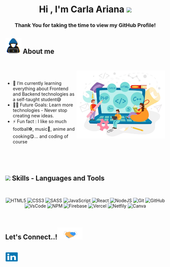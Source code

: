 <h1 align="center"><b>Hi , I'm Carla Ariana </b><img src="https://media.giphy.com/media/hvRJCLFzcasrR4ia7z/giphy.gif" width="35"></h1>
<h3 align="center">Thank You for taking the time to view my GitHub Profile!</h3>

	
## <picture><img src = "https://github.com/0xAbdulKhalid/0xAbdulKhalid/raw/main/assets/mdImages/about_me.gif" width = 50px></picture> <b>About me</b>

<br>

<picture> <img align="right" src="./coding-students.png" width = 280px></picture>

<br>

- 🌱 I’m currently learning everything about Frontend and Backend technologies as a self-taught student😅
- 💪🏼 Future Goals: Learn more technologies - Never stop creating new ideas.
- ⚡ Fun fact :  I like so much football⚽, music🎵, anime and cooking😋... and coding of course

<br>
<br>
<br>

## <img src="https://media2.giphy.com/media/QssGEmpkyEOhBCb7e1/giphy.gif?cid=ecf05e47a0n3gi1bfqntqmob8g9aid1oyj2wr3ds3mg700bl&rid=giphy.gif" width ="25"> <b>Skills - Languages and Tools</b>

<br>
<div align="center"> 

![HTML5](https://img.shields.io/badge/html5-%23E34F26.svg?style=for-the-badge&logo=html5&logoColor=white) ![CSS3](https://img.shields.io/badge/css3-%231572B6.svg?style=for-the-badge&logo=css3&logoColor=white) ![SASS](https://img.shields.io/badge/sass-%23ff0085.svg?style=for-the-badge&logo=sass&logoColor=white) ![JavaScript](https://img.shields.io/badge/javascript-%23fff000.svg?style=for-the-badge&logo=javascript&logoColor=black) ![React](https://img.shields.io/badge/react-%23009daf.svg?style=for-the-badge&logo=react&logoColor=white) ![NodeJS](https://img.shields.io/badge/node.js-%23444444.svg?style=for-the-badge&logo=node.Js&logoColor=%236aa84f) ![Git](https://img.shields.io/badge/git-%23f44336.svg?style=for-the-badge&logo=git&logoColor=white) ![GitHub](https://img.shields.io/badge/github-%23444444.svg?style=for-the-badge&logo=github&logoColor=white) ![VsCode](https://img.shields.io/badge/visual%20studio%20code-%232986cc.svg?style=for-the-badge&logo=visualstudiocode&logoColor=white) ![NPM](https://img.shields.io/badge/npm-%23191212.svg?style=for-the-badge&logo=npm&logoColor=%23990000) ![Firebase](https://img.shields.io/badge/firebase-%23ffcd2b.svg?style=for-the-badge&logo=firebase&logoColor=black) ![Vercel](https://img.shields.io/badge/vercel-%23191212.svg?style=for-the-badge&logo=vercel&logoColor=white) ![Netfily](https://img.shields.io/badge/netlify-%23191212.svg?style=for-the-badge&logo=netlify&logoColor=%2343E8D8) ![Canva](https://img.shields.io/badge/Canva-%2300C4CC.svg?style=for-the-badge&logo=Canva&logoColor=white) 

</div>

<br>

## <b> Let's Connect..!</b><img src="https://github.com/0xAbdulKhalid/0xAbdulKhalid/raw/main/assets/mdImages/handshake.gif" width ="80">
<br>
<div align='left'>
    <a href="https://www.linkedin.com/in/ariana0412/" target="blank"><img align="center"
        src="https://raw.githubusercontent.com/devicons/devicon/master/icons/linkedin/linkedin-original.svg" alt="linkedin" height="30" width="40" />
    </a>
</div>

<br>

